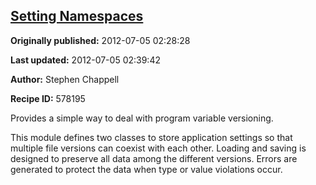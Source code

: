 ## [Setting Namespaces](https://code.activestate.com/recipes/578195-setting-namespaces)

**Originally published:** 2012-07-05 02:28:28

**Last updated:** 2012-07-05 02:39:42

**Author:** Stephen Chappell

**Recipe ID:** 578195

Provides a simple way to deal with program variable versioning.

This module defines two classes to store application settings so that
multiple file versions can coexist with each other. Loading and saving
is designed to preserve all data among the different versions. Errors
are generated to protect the data when type or value violations occur.
